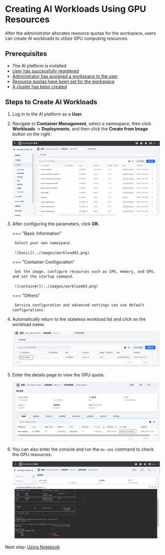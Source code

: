# Creating AI Workloads Using GPU Resources

After the administrator allocates resource quotas for the workspace, users can create AI workloads to utilize GPU computing resources.

## Prerequisites

- The AI platform is installed
- [User has successfully registered](../register/index.md)
- [Administrator has assigned a workspace to the user](../register/bindws.md)
- [Resource quotas have been set for the workspace](./quota.md)
- [A cluster has been created](../k8s/create-k8s.md)

## Steps to Create AI Workloads

1. Log in to the AI platform as a **User**.
2. Navigate to **Container Management**, select a namespace, then click **Workloads** -> **Deployments**, and then click the **Create from Image** button on the right.

    ![button](../images/workload01.png)

3. After configuring the parameters, click **OK**.

    === "Basic Information"

        Select your own namespace.

        ![basic](../images/workload02.png)

    === "Container Configuration"

        Set the image, configure resources such as CPU, memory, and GPU, and set the startup command.

        ![container](../images/workload03.png)

    === "Others"

        Service configuration and advanced settings can use default configurations.

4. Automatically return to the stateless workload list and click on the workload name.

    ![click name](../images/workload04.png)

5. Enter the details page to view the GPU quota.

    ![check gpu](../images/workload05.png)

6. You can also enter the console and run the `mx-smi` command to check the GPU resources.

    ![check gpu](../images/workload06.png)

Next step: [Using Notebook](./notebook.md)
